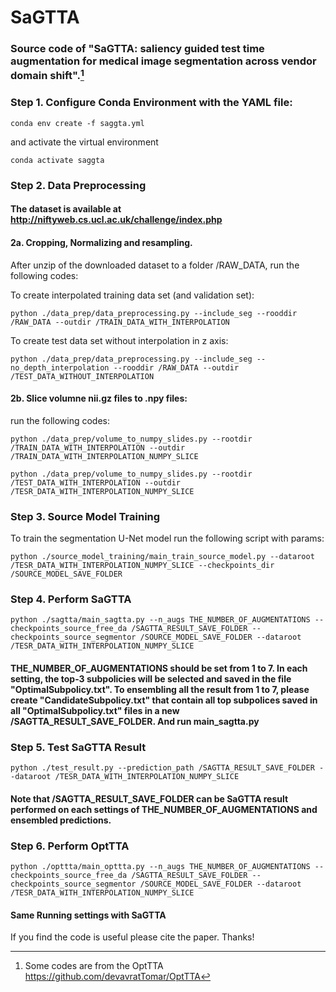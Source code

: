 # SaGTTA
### Source code of  "SaGTTA: saliency guided test time augmentation for medical image segmentation across vendor domain shift".[^1]



### Step 1. Configure Conda Environment with the YAML file:

```commandline
conda env create -f saggta.yml
```
and activate the virtual environment
```commandline
conda activate saggta
```
### Step 2. Data Preprocessing
#### The dataset is available at http://niftyweb.cs.ucl.ac.uk/challenge/index.php
#### 2a. Cropping, Normalizing and resampling.
After unzip of the downloaded dataset to a folder /RAW_DATA, run the following codes:

To create interpolated training data set (and validation set):
```commandline
python ./data_prep/data_preprocessing.py --include_seg --rooddir /RAW_DATA --outdir /TRAIN_DATA_WITH_INTERPOLATION
```
To create test data set without interpolation in z axis:
```commandline
python ./data_prep/data_preprocessing.py --include_seg --no_depth_interpolation --rooddir /RAW_DATA --outdir /TEST_DATA_WITHOUT_INTERPOLATION

```
#### 2b. Slice volumne nii.gz files to .npy files:
run the following codes:
```commandline
python ./data_prep/volume_to_numpy_slides.py --rootdir /TRAIN_DATA_WITH_INTERPOLATION --outdir /TRAIN_DATA_WITH_INTERPOLATION_NUMPY_SLICE
```
```commandline
python ./data_prep/volume_to_numpy_slides.py --rootdir /TEST_DATA_WITH_INTERPOLATION --outdir /TESR_DATA_WITH_INTERPOLATION_NUMPY_SLICE

```
### Step 3. Source Model Training
To train the segmentation U-Net model run the following script with params:
```commandline
python ./source_model_training/main_train_source_model.py --dataroot /TESR_DATA_WITH_INTERPOLATION_NUMPY_SLICE --checkpoints_dir /SOURCE_MODEL_SAVE_FOLDER 
```
### Step 4. Perform SaGTTA
```commandline
python ./sagtta/main_sagtta.py --n_augs THE_NUMBER_OF_AUGMENTATIONS --checkpoints_source_free_da /SAGTTA_RESULT_SAVE_FOLDER --checkpoints_source_segmentor /SOURCE_MODEL_SAVE_FOLDER --dataroot /TESR_DATA_WITH_INTERPOLATION_NUMPY_SLICE
```
#### THE_NUMBER_OF_AUGMENTATIONS should be set from 1 to 7. In each setting, the top-3 subpolicies will be selected and saved in the file "OptimalSubpolicy.txt". To ensembling all the result from 1 to 7, please create "CandidateSubpolicy.txt" that contain all top subpolices saved in all "OptimalSubpolicy.txt" files in a new /SAGTTA_RESULT_SAVE_FOLDER. And run main_sagtta.py 

### Step 5. Test SaGTTA Result
```commandline
python ./test_result.py --prediction_path /SAGTTA_RESULT_SAVE_FOLDER --dataroot /TESR_DATA_WITH_INTERPOLATION_NUMPY_SLICE
```
#### Note that /SAGTTA_RESULT_SAVE_FOLDER can be SaGTTA result performed on each settings of THE_NUMBER_OF_AUGMENTATIONS and ensembled predictions.

### Step 6. Perform OptTTA
```commandline
python ./opttta/main_opttta.py --n_augs THE_NUMBER_OF_AUGMENTATIONS --checkpoints_source_free_da /SAGTTA_RESULT_SAVE_FOLDER --checkpoints_source_segmentor /SOURCE_MODEL_SAVE_FOLDER --dataroot /TESR_DATA_WITH_INTERPOLATION_NUMPY_SLICE
```
#### Same Running settings with SaGTTA


If you find the code is useful please cite the paper. Thanks!

[^1]: Some codes are from the OptTTA https://github.com/devavratTomar/OptTTA